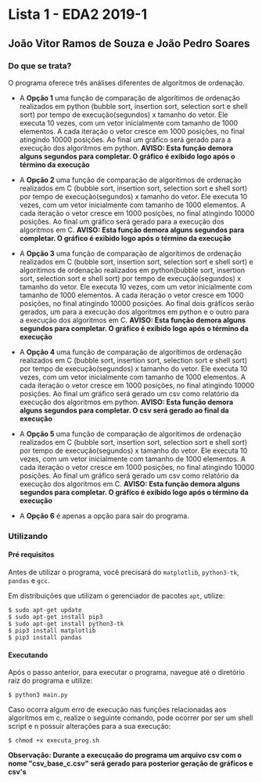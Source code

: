 # Lista 1 -  EDA2 2019-1

## João Vitor Ramos de Souza e João Pedro Soares

### Do que se trata?
O programa oferece três análises diferentes de algoritmos de ordenação.

 - A **Opção 1** uma função de comparação de algorítimos de ordenação realizados em python (bubble sort, insertion sort, selection sort e shell sort) por tempo de execução(segundos) x tamanho do vetor. Ele executa 10 vezes, com um vetor inicialmente com tamanho de 1000 elementos. A cada iteração o vetor cresce em 1000 posições, no final atingindo 10000 posições. Ao final um gráfico será gerado para a execução dos algoritmos em python.
 **AVISO: Esta função demora alguns segundos para completar. O gráfico é exibido logo após o término da execução**
 
  - A **Opção 2** uma função de comparação de algorítimos de ordenação realizados em C (bubble sort, insertion sort, selection sort e shell sort) por tempo de execução(segundos) x tamanho do vetor. Ele executa 10 vezes, com um vetor inicialmente com tamanho de 1000 elementos. A cada iteração o vetor cresce em 1000 posições, no final atingindo 10000 posições. Ao final um gráfico será gerado para a execução dos algoritmos em C.
 **AVISO: Esta função demora alguns segundos para completar. O gráfico é exibido logo após o término da execução**


 - A **Opção 3** uma função de comparação de algorítimos de ordenação realizados em C (bubble sort, insertion sort, selection sort e shell sort) e  algorítimos de ordenação realizados em python(bubble sort, insertion sort, selection sort e shell sort) por tempo de execução(segundos) x tamanho do vetor. Ele executa 10 vezes, com um vetor inicialmente com tamanho de 1000 elementos. A cada iteração o vetor cresce em 1000 posições, no final atingindo 10000 posições. Ao final dois gráficos serão gerados, um para a execução dos algoritmos em python e o outro para a execução dos algoritmos em C.
 **AVISO: Esta função demora alguns segundos para completar. O gráfico é exibido logo após o término da execução**

  - A **Opção 4** uma função de comparação de algorítimos de ordenação realizados em C (bubble sort, insertion sort, selection sort e shell sort) por tempo de execução(segundos) x tamanho do vetor. Ele executa 10 vezes, com um vetor inicialmente com tamanho de 1000 elementos. A cada iteração o vetor cresce em 1000 posições, no final atingindo 10000 posições. Ao final um gráfico será gerado um csv como relatório da  execução dos algoritmos em python.
 **AVISO: Esta função demora alguns segundos para completar. O csv será gerado ao final da execução**

  - A **Opção 5** uma função de comparação de algorítimos de ordenação realizados em C (bubble sort, insertion sort, selection sort e shell sort) por tempo de execução(segundos) x tamanho do vetor. Ele executa 10 vezes, com um vetor inicialmente com tamanho de 1000 elementos. A cada iteração o vetor cresce em 1000 posições, no final atingindo 10000 posições. Ao final um gráfico será gerado um csv como relatório da  execução dos algoritmos em C.
 **AVISO: Esta função demora alguns segundos para completar. O gráfico é exibido logo após o término da execução**


- A **Opção 6** é apenas a opção para sair do programa.


### Utilizando
#### Pré requisitos
Antes de utilizar o programa, você precisará do `matplotlib`, `python3-tk`, `pandas` e `gcc`.

Em distribuições que utilizam o gerenciador de pacotes `apt`, utilize:

    $ sudo apt-get update
    $ sudo apt-get install pip3
    $ sudo apt-get install python3-tk 
    $ pip3 install matplotlib
    $ pip3 install pandas
    
#### Executando
Após o passo anterior, para executar o programa, navegue até o diretório raiz do programa e utilize:

    $ python3 main.py

Caso ocorra algum erro de execução nas funções relacionadas aos algoritmos em c, realize o seguinte comando, pode ocorrer por ser um shell script e n possuir alterações para a sua execução: 

    $ chmod +x executa_prog.sh

**Observação: Durante a execuçaão do programa um arquivo csv com o nome "csv_base_c.csv" será gerado para posterior geração de gráficos e csv's**

 
